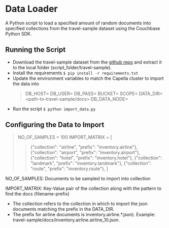 # Data Loader

A Python script to load a specified amount of random documents into specified collections from the travel-sample dataset using the Couchbase Python SDK.

## Running the Script

- Download the travel-sample dataset from the [github repo](https://github.com/couchbase/docloader/blob/master/examples/travel-sample.zip) and extract it to the local folder (script_folder/travel-sample).
- Install the requirements
  `$ pip install -r requirements.txt`
- Update the environment variables to match the Capella cluster to import the data into
  > DB_HOST=<couchbase-wan>
  > DB_USER=<db-user>
  > DB_PASS=<db-password>
  > BUCKET=<bucket-to-import>
  > SCOPE=<scope-to-import>
  > DATA_DIR=<path-to-travel-sample/docs>
  > DB_DATA_NODE=<srv-record-of-data-node>
- Run the script
  `$ python import_data.py`

## Configuring the Data to Import

> NO_OF_SAMPLES = 100
> IMPORT_MATRIX = [
>
> > {"collection": "airline", "prefix": "inventory.airline"},
> > {"collection": "airport", "prefix": "inventory.airport"},
> > {"collection": "hotel", "prefix": "inventory.hotel"},
> > {"collection": "landmark", "prefix": "inventory.landmark"},
> > {"collection": "route", "prefix": "inventory.route"},
> > ]

NO_OF_SAMPLES: Documents to be sampled to import into collection

IMPORT_MATRIX: Key-Value pair of the collection along with the pattern to find the docs (filename-prefix)

- The collection refers to the collection in which to import the json documents matching the prefix in the DATA_DIR.
- The prefix for airline documents is inventory.airline.\*.json).
  Example: travel-sample/docs/inventory.airline.airline_10.json.
